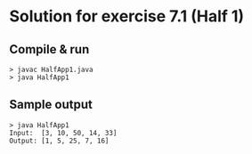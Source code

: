 Solution for exercise 7.1 (Half 1)
====================================

Compile & run
-------------

``` shell
> javac HalfApp1.java
> java HalfApp1
```

Sample output
-------------

``` shell
> java HalfApp1
Input:  [3, 10, 50, 14, 33]
Output: [1, 5, 25, 7, 16]
```
